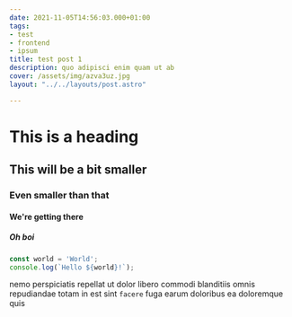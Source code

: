 ```yaml
---
date: 2021-11-05T14:56:03.000+01:00
tags:
- test
- frontend
- ipsum
title: test post 1
description: quo adipisci enim quam ut ab
cover: /assets/img/azva3uz.jpg
layout: "../../layouts/post.astro"

---
```

# This is a heading

## This will be a bit smaller

### Even smaller than that

#### We're getting there

##### Oh boi

```typescript
const world = 'World';
console.log(`Hello ${world}!`);
```

nemo perspiciatis repellat ut dolor libero commodi blanditiis omnis
repudiandae totam in est sint `facere` fuga
earum doloribus ea doloremque quis